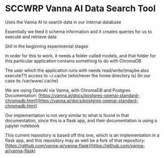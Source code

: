 # SCCWRP Vanna AI Data Search Tool

Uses the Vanna AI to search data in our internal database

Essentially we feed it schema information and it creates queries for us to execute and retrieve data

Still in the beginning experimental stages

In order for this to work, it needs a folder called models, and that folder for this particular application contains something to do with ChromaDB

The user which the application runs with needs read/write/(maybe also execute??) access to ~/.cache (whichever the home directory is) (In our case its /var/www/.cache)

We are using OpenAI via Vanna, with ChromaDB and Postgres
Documentation:
[https://vanna.ai/docs/postgres-openai-standard-chromadb.html](https://vanna.ai/docs/postgres-openai-standard-chromadb.html)

Our implementation is not very similar to what is found in that documentation, since this is a flask app, and their documentation is using a jupyter notebook

This current repository is based off this one, which is an implementation in a flask app, and this repository may as well be a fork of that repository:
[https://github.com/vanna-ai/vanna-flask](https://github.com/vanna-ai/vanna-flask)





